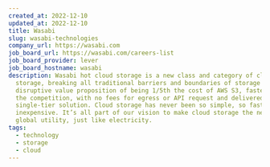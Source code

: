 ```yaml
---
created_at: 2022-12-10
updated_at: 2022-12-10
title: Wasabi
slug: wasabi-technologies
company_url: https://wasabi.com
job_board_url: https://wasabi.com/careers-list
job_board_provider: lever
job_board_hostname: wasabi
description: Wasabi hot cloud storage is a new class and category of cloud
  storage, breaking all traditional barriers and boundaries of storage with a
  disruptive value proposition of being 1/5th the cost of AWS S3, faster than
  the competition, with no fees for egress or API request and delivered as a
  single-tier solution. Cloud storage has never been so simple, so fast and so
  inexpensive. It’s all part of our vision to make cloud storage the next great
  global utility, just like electricity.
tags:
  - technology
  - storage
  - cloud
---
```

